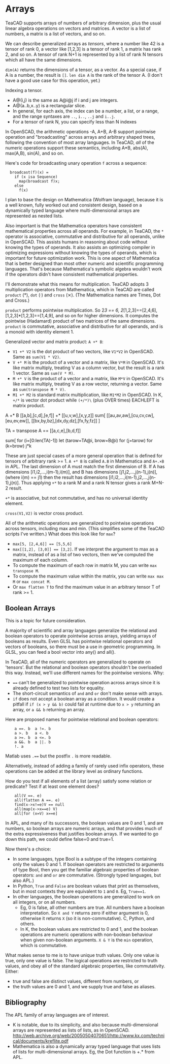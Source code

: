# Arrays
TeaCAD supports arrays of numbers of arbitrary dimension,
plus the usual linear algebra operations on vectors and matrices.
A vector is a list of numbers, a matrix is a list of vectors, and so on.

We can describe generalized arrays as *tensors*, where a number like 42
is a tensor of rank 0, a vector like [1,2,3] is a tensor of rank 1,
a matrix has rank 2, and so on.
A tensor of rank N+1 is represented by a list of rank N tensors which
all have the same dimensions.

`dim(A)` returns the dimensions of a tensor, as a vector.
As a special case, if A is a number, the result is `[]`.
`len dim A` is the rank of the tensor A.
(I don't have a good use case for this operation, yet.)

Indexing a tensor.
* A@(i,j) is the same as A@i@j if i and j are integers.
* A@(a..b,x..y) is a rectangular slice.
* In general, for each axis, the index can be a number, a list, or a range,
  and the range syntaxes are `..`, `i..`, `..j` and `i..j`.
* For a tensor of rank N, you can specify less than N indexes

In OpenSCAD, the arithmetic operations -A, A+B, A-B support pointwise
operation and "broadcasting" across arrays and arbitrary shaped trees,
following the convention of most array languages. In TeaCAD, *all* of the
numeric operations support these semantics, including A*B, abs(A), max(A,B),
sin(A), and so on.

Here's code for broadcasting unary operation `f` across a sequence:
```
  broadcast(f)(x) =
    if (x isa Sequence)
      map(broadcast f)x;
    else
      f(x)
```

I plan to base the design on Mathematica (Wolfram language),
because it is a well known, fully worked out and consistent design,
based on a dynamically typed language where multi-dimensional arrays
are represented as nested lists.

Also important is that the Mathematica operators have consistent
mathematical properties across all operands.
For example, in TeaCAD, the `*` operator
is associative, commutative and distributive for all operands, unlike in
OpenSCAD.
This assists humans
in reasoning about code without knowing the types of operands.
It also assists an optimizing compiler in optimizing expressions without
knowing the types of operands, which is important for future optimization work.
This is one aspect of Mathematica that is better designed
than most other numeric and scientific programming languages.
That's because Mathematica's symbolic algebra wouldn't work if the operators
didn't have consistent mathematical properties.

I'll demonstrate what this means for multiplication.
TeaCAD adopts 3 multiplication operators from Mathematica,
which in TeaCAD are called `product` (*), `dot` (·)
and `cross` (⨯). (The Mathematica names are Times, Dot and Cross.)

`product` performs pointwise multiplication.
So 2*3 == 6, 2*[1,2,3]==[2,4,6], [1,2,3]*[1,2,3]==[1,4,9],
and so on for higher dimensions. It computes the pointwise (Hadamard)
product of two matrices of the same dimensions.
`product` is commutative, associative and distributive for all operands,
and is a monoid with identity element 1.

Generalized vector and matrix product: `A +* B`:
* `V1 +* V2` is the dot product of two vectors, like `V1*V2` in OpenSCAD.
  Same as `sum(V1 * V2)`.
* `V +* M` is the product of a vector and a matrix, like `V*M` in OpenSCAD.
  It's like matrix multiply, treating V as a column vector,
  but the result is a rank 1 vector.
  Same as `sum(V * M)`.
* `M +* V` is the product of a vector and a matrix, like `M*V` in OpenSCAD.
  It's like matrix multiply, treating V as a row vector, returning a vector.
  Same as `sum(transpose M * V)`.
* `M1 +* M2` is standard matrix multiplication, like `M1*M2` in OpenSCAD.
  In K, `+/*` is vector dot product while `(+/*)\` (plus OVER times) EACHLEFT
  is matrix product.

A +* B
[[a,b],[c,d],[e,f]] +* [[u,v,w],[x,y,z]]
sum[ [[au,av,aw],[cu,cv,cw],[eu,ev,ew]], [[bx,by,bz],[dx,dy,dz],[fx,fy,fz]] ]

TA = transpose A == [[a,c,e],[b,d,f]]

sum[
  for (i=[0:len(TA)-1])
    let (tarow=TA@i,
         brow=B@i)
    for (j=tarow)
      for (k=brow)
        j*k


These are just special cases of a more general operation that is defined
for tensors of arbitrary rank >= 1.
`A +* B` is called `A.B` in Mathematica and `A+.×B` in APL.
The last dimension of A must match the first dimension of B.
If A has dimensions [i1,i2,...,i(m-1),i(m)],
and B has dimensions [j1,j2,...,j(n-1),j(n)],
(where i(m) == j1)
then the result has dimensions 
[i1,i2,...,i(m-1),j2,...,j(n-1),j(n)].
Thus applying `+*` to a rank M and a rank N tensor gives a rank M+N-2 result.

`+*` is associative, but not commutative, and has no universal identity element.

`cross(V1,V2)` is vector cross product.

All of the arithmetic operations are generalized to pointwise
operations across tensors, including max and min. (This simplifies some of the
TeaCAD scripts I've written.)
What does this look like for `max`?
* `max[5, [2,4,6]] == [5,5,6]`
* `max[[1,2], [3,0]] == [3,2]`.
  If we interpret the argument to max as a matrix, instead of as a list of
  two vectors, then we've computed the maximum of each column.
* To compute the maximum of each row in matrix M,
  you can write `max transpose M`.
* To compute the maximum value within the matrix, you can write `max max M`
  or `max concat M`.
* Or `max flatten T` to find the maximum value in an arbitrary tensor T
  of rank >= 1.

## Boolean Arrays
This is a topic for future consideration.

A majority of scientific and array languages generalize the relational and
boolean operators to operate pointwise across arrays, yielding arrays
of booleans as results.  Even GLSL has pointwise relational operators
and vectors of booleans, so there must be a use in geometric programming.
In GLSL, you can feed a bool vector into any() and all().

In TeaCAD, all of the numeric operators are generalized to operate on 'tensors'.
But the relational and boolean operators shouldn't be overloaded this way.
Instead, we'll use different names for the pointwise versions. Why:
* `==` can't be generalized to pointwise operation across arrays since it
  is already defined to test two lists for equality.
* The short-circuit semantics of `and` and `or` don't make sense with arrays.
* `if` does not accept a boolean array as a condition. It would create a pitfall
  if `if (x > y && b)` could fail at runtime due to `x > y` returning an array,
  or `a && b` returning an array.

Here are proposed names for pointwise relational and boolean operators:
```
    a ==. b  a !=. b
    a >. b   a <. b
    a >=. b  a <=. b
    a &&. b  a ||. b
    !. a
```
Matlab uses `.==` but the postfix `.` is more readable.

Alternatively, instead of adding a family of rarely used infix operators,
these operations can be added at the library level as ordinary functions.

How do you test if all elements of a list (array) satisfy some relation
or predicate? Test if at least one element does?
```
    all(V ==. e)
    all(flatten A ==. e)
    find(x->x!=e)V == null
    all(map(x->x==e) V)
    all[for (x=V) x==e]
```

In APL, and many of its successors, the boolean values are 0 and 1,
and are numbers, so boolean arrays are numeric arrays, and that provides
much of the extra expressiveness that justifies boolean arrays.
If we wanted to go down this path, we could define false=0 and true=1.

Now there's a choice:
* In some languages, type Bool is a subtype of the integers containing
  only the values 0 and 1. If boolean operators are restricted to arguments
  of type Bool, then you get the familiar algebraic properties of boolean
  operators: `and` and `or` are commutative. (Strongly typed languages,
  but also APL.)
* In Python, `True` and `False` are boolean values that print as themselves,
  but in most contexts they are equivalent to `1` and `0`. Eg, `True==1`.
* In other languages, the boolean operations are generalized to work on all
  integers, or on all numbers.
  * Eg, 0 is false, all other numbers are true. All numbers have a boolean
    interpretation. So `X and Y` returns zero if either argument is 0,
    otherwise it returns `X` (so it is non-commutative).
    C, Python, and others.
  * In K, the boolean values are restricted to 0 and 1, and the boolean
    operations are numeric operations with non-boolean behaviour when given
    non-boolean arguments. `X & Y` is the `min` operation, which is commutative.

What makes sense to me is to have unique truth values. Only one value is true,
only one value is false. The logical operations are restricted to truth values,
and obey all of the standard algebraic properties, like commutativity.
Either:
* true and false are distinct values, different from numbers, or
* the truth values are 0 and 1, and we supply true and false as aliases.

## Bibliography
The APL family of array languages are of interest.
* K is notable, due to its simplicity, and also because multi-dimensional arrays
  are represented as lists of lists, as in OpenSCAD.
  http://web.archive.org/web/20050504070651/http://www.kx.com/technical/documents/kreflite.pdf
* Mathematica is also a dynamically array typed language that uses lists of
  lists for multi-dimensional arrays. Eg, the Dot function is +.* from APL.
